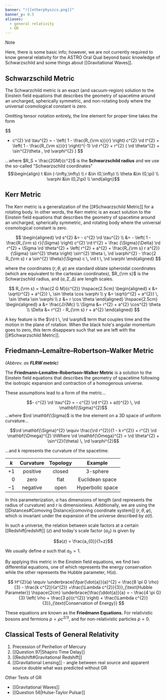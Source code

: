 ```yaml
---
banner: "![[otherphysics.png]]"
banner_y: 0.5
aliases:
  - general relativity
  - GR
---
```

> [!note]
> Here, there is some basic info; however, we are not currently required to know general relativity for the ASTRO Oral Qual beyond basic knowledge of Schwarzschild and some things about [[Gravitational Waves]].

## Schwarzschild Metric

The Schwarzchild metric is an exact (and vacuum-region) solution to the Einstein field equations that describes the geometry of spacetime around an uncharged, spherically symmetric, and non-rotating body where the universal cosmological constant is zero.

Omitting tensor notation entirely, the line element for proper time takes the form

$$
- c^{2} \rd \tau^{2} = - \left( 1 - \frac{R_{\rm s}}{r} \right) c^{2} \rd t^{2} + \left( 1 - \frac{R_{\rm s}}{r} \right)^{-1} \rd r^{2} + r^{2} ( \rd \theta^{2} + \sin^{2}\theta \, \rd \varphi^{2} )
$$

...where $R_S = \frac{2GM}{c^2}$ is the **Schwarzschild radius** and we use the so-called "Schwarzschild coordinates"  
$$\begin{align}
t &\in (-\infty,\infty) \\
r &\in (0,\infty) \\
\theta &\in (0,\pi) \\
\varphi &\in (0,2\pi) \\
\end{align}$$

## Kerr Metric

The Kerr metric is a generalization of the [[#Schwarzschild Metric]] for a rotating body. In other words, the Kerr metric is an exact solution to the Einstein field equations that describes the geometry of spacetime around an uncharged, spherically symmetric, and rotating body where the universal cosmological constant is zero.

$$
\begin{aligned}
	\rd s^{2} &= - c^{2} \rd \tau^{2} \\
	&= - \left( 1 - \frac{R_{\rm s} r}{\Sigma} \right) c^{2} \rd t^{2} + \frac {\Sigma}{\Delta} \rd r^{2} + \Sigma \rd \theta^{2} + \left( r^{2} + a^{2} + \frac{R_{\rm s} r a^{2}}{\Sigma} \sin^{2} \theta \right) \sin^{2} \theta \, \rd \varphi^{2} - \frac{2 R_{\rm s} r a \sin^{2} \theta}{\Sigma} c \, \rd t \, \rd \varphi 
\end{aligned}
$$

where the coordinates $(r, \theta, \varphi)$ are standard oblate spheroidal coordinates (which are equivalent to the cartesian coordinates),  $R_{\rm s}$ is the Schwarzschild radius, and $(a, \Sigma, \Delta)$ are length scales.

$$
R_{\rm s} = \frac{2 G M}{c^{2}}
\hspace{2.5cm}
\begin{aligned}
	x &= \sqrt{r^{2} + a^{2}} \, \sin \theta \cos \varphi \\
	y &= \sqrt{r^{2} + a^{2}} \, \sin \theta \sin \varphi \\
	z &= r \cos \theta
\end{aligned}
\hspace{2.5cm}
\begin{aligned}
	a &= \frac{J}{Mc} \\
	\Sigma &= r^{2} + a^{2} \cos^{2} \theta \\
	\Delta &= r^{2} - R_{\rm s} r + a^{2}
\end{aligned}
$$

A key feature is the $\rd t \, \rd \varphi$ term that couples time and the motion in the plane of rotation. When the black hole's angular momentum goes to zero, this term disappears such that we are left with the [[#Schwarzschild Metric]].

## Friedmann–Lemaître–Robertson–Walker Metric
*(Abbrev. as **FLRW metric**)*

The **Friedmann–Lemaître–Robertson–Walker Metric** is a solution to the Einstein field equations that describes the geometry of spacetime following the isotropic expansion and contraction of a homogenous universe. 

These assumptions lead to a form of the metric...

$$- c^{2} \rd \tau^{2} = - c^{2} \rd t^{2} + a(t)^{2} \, \rd \mathbf{\Sigma}^{2}$$
...where $\rd \mathbf{\Sigma}$ is the line element on a 3D space of uniform curvature...

$$\rd \mathbf{\Sigma}^{2} \equiv \frac{\rd r^{2}}{1 - k r^{2}} + r^{2} \rd \mathbf{\Omega}^{2} \hWhere \rd \mathbf{\Omega}^{2} = \rd \theta^{2} + \sin^{2}{\theta} \, \rd \varphi^{2}$$

...and $k$ represents the curvature of the spacetime.

|  $k$   | Curvature | Topology | Example          |
| :----: | :-------: | :------: | :--------------: |
|  $+1$  | positive  |  closed  | 3-sphere         |
| $~~~0$ | zero      |   flat   | Euclidean space  |
|  $-1$  | negative  |   open   | Hyperbolic space |

In this parameterization, $a$ has dimensions of length (and represents the radius of curvature) and $r$ is dimensionless. Additionally, we are using the [[Distances#Comoving Distance|comoving coordinate system]] ($r,\theta,\varphi$), which is invariant under the expansion of the universe described by $a(t)$. 

In such a universe, the relation between scale factors at a certain [[Redshift|redshift]] ($z$) and today's scale factor ($a_{0}$) is given by 

$$a(z) = \frac{a_{0}}{1+z}$$

We usually define $a$ such that $a_0=1$.

By applying this metric in the Einstein field equations, we find two differential equations, one of which represents the energy conservation while the other represents the Hubble parameter, $H(a)$.

$$
H^{2}(a) \equiv \underbrace{\fpar{\dot{a}}{a}^{2} = \frac{8 \pi G \rho}{3} - \frac{k c^{2}}{a^{2}} +\frac{\Lambda c^{2}}{3}}_{\text{Hubble Parameter}}
\hspace{2cm}
\underbrace{\frac{\ddot{a}}{a} = - \frac{4 \pi G}{3} \left( \rho + \frac{3 p}{c^{2}} \right) + \frac{\Lambda c^{2}}{3}}_{\text{Conservation of Energy}}
$$

These equations are known as the **Friedmann Equations.** For relativistic bosons and fermions $p = \rho c^{2/3}$, and for non-relativistic particles $p = 0$.

## Classical Tests of General Relativity

1. Precession of Perihelion of Mercury
2. [[Question 97|Shapiro Time Delay]]
3. [[Redshift#Gravitational Redshift]]
4. [[Gravitational Lensing]] - angle between real source and apparent source double what was predicted without GR

Other Tests of GR
- [[Gravitational Waves]]
- [[Question 56|Hulse-Taylor Pulsar]]


